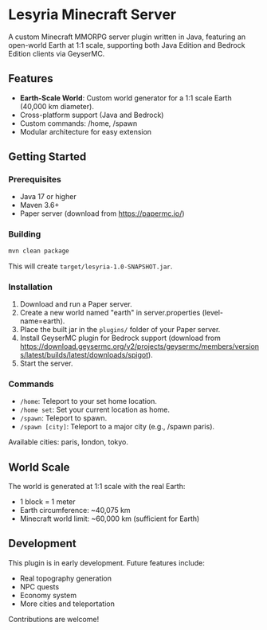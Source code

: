 # Lesyria Minecraft Server

A custom Minecraft MMORPG server plugin written in Java, featuring an open-world Earth at 1:1 scale, supporting both Java Edition and Bedrock Edition clients via GeyserMC.

## Features

- **Earth-Scale World**: Custom world generator for a 1:1 scale Earth (40,000 km diameter).
- Cross-platform support (Java and Bedrock)
- Custom commands: /home, /spawn
- Modular architecture for easy extension

## Getting Started

### Prerequisites

- Java 17 or higher
- Maven 3.6+
- Paper server (download from https://papermc.io/)

### Building

```bash
mvn clean package
```

This will create `target/lesyria-1.0-SNAPSHOT.jar`.

### Installation

1. Download and run a Paper server.
2. Create a new world named "earth" in server.properties (level-name=earth).
3. Place the built jar in the `plugins/` folder of your Paper server.
4. Install GeyserMC plugin for Bedrock support (download from https://download.geysermc.org/v2/projects/geysermc/members/versions/latest/builds/latest/downloads/spigot).
5. Start the server.

### Commands

- `/home`: Teleport to your set home location.
- `/home set`: Set your current location as home.
- `/spawn`: Teleport to spawn.
- `/spawn [city]`: Teleport to a major city (e.g., /spawn paris).

Available cities: paris, london, tokyo.

## World Scale

The world is generated at 1:1 scale with the real Earth:
- 1 block = 1 meter
- Earth circumference: ~40,075 km
- Minecraft world limit: ~60,000 km (sufficient for Earth)

## Development

This plugin is in early development. Future features include:
- Real topography generation
- NPC quests
- Economy system
- More cities and teleportation

Contributions are welcome!